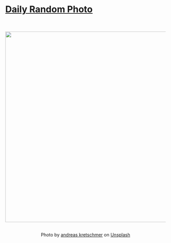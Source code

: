# [Daily Random Photo](https://www.dailyrandomphoto.com/)

<div align="center">
  <br>
  <br>
  <a href="https://www.dailyrandomphoto.com/p/2021/2021-10-29/"><img src="https://images.unsplash.com/photo-1618425932600-6a6668dd577c?crop=entropy&cs=tinysrgb&fit=max&fm=jpg&ixid=Mnw3NzUwOHwwfDF8cmFuZG9tfHx8fHx8fHx8MTYzNTQ2NjYwOQ&ixlib=rb-1.2.1&q=80&w=1080" width="600px"></a>
  <br>
  <br>
  <p class="has-text-grey">Photo by <a href="https://unsplash.com/@andikausg?utm_source=Daily%20Random%20Photo&amp;utm_medium=referral" target="_blank" rel="noopener noreferrer">andreas kretschmer</a> on <a href="https://unsplash.com/photos/Cvy8G8luMhs?utm_source=Daily%20Random%20Photo&amp;utm_medium=referral" target="_blank" rel="noopener noreferrer">Unsplash</a></p>
</div>
